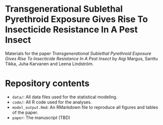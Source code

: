 # Transgenerational Sublethal Pyrethroid Exposure Gives Rise To Insecticide Resistance In A Pest Insect

Materials for the paper *Transgenerational Sublethal Pyrethroid Exposure Gives Rise To Insecticide Resistance In A Pest Insect* by Aigi Margus, Santtu Tikka, Juha Karvanen and Leena Lindström.

# Repository contents

 - `data/`: All data files used for the statistical modeling.
 - `code/`: All R code used for the analyses.
 - `model_output.Rmd`: An RMarkdown file to reproduce all figures and tables of the paper.
 - `paper`: The manuscript (TBD)

